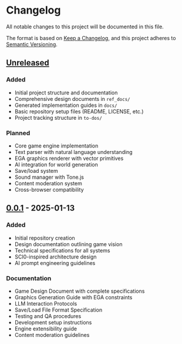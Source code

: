 # Changelog

All notable changes to this project will be documented in this file.

The format is based on [Keep a Changelog](https://keepachangelog.com/en/1.0.0/),
and this project adheres to [Semantic Versioning](https://semver.org/spec/v2.0.0.html).

## [Unreleased]

### Added

- Initial project structure and documentation
- Comprehensive design documents in `ref_docs/`
- Generated implementation guides in `docs/`
- Basic repository setup files (README, LICENSE, etc.)
- Project tracking structure in `to-dos/`

### Planned

- Core game engine implementation
- Text parser with natural language understanding
- EGA graphics renderer with vector primitives
- AI integration for world generation
- Save/load system
- Sound manager with Tone.js
- Content moderation system
- Cross-browser compatibility

## [0.0.1] - 2025-01-13

### Added

- Initial repository creation
- Design documentation outlining game vision
- Technical specifications for all systems
- SCI0-inspired architecture design
- AI prompt engineering guidelines

### Documentation

- Game Design Document with complete specifications
- Graphics Generation Guide with EGA constraints
- LLM Interaction Protocols
- Save/Load File Format Specification
- Testing and QA procedures
- Development setup instructions
- Engine extensibility guide
- Content moderation guidelines

[Unreleased]: https://github.com/doublegate/Somnium/compare/v0.0.1...HEAD
[0.0.1]: https://github.com/doublegate/Somnium/releases/tag/v0.0.1
